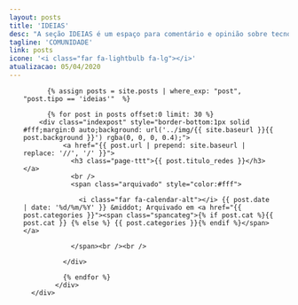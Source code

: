 ```yaml
---
layout: posts
title: 'IDEIAS'
desc: "A seção IDEIAS é um espaço para comentário e opinião sobre tecnologia. Convidamos jornalistas, especialistas e entusiastas a colaborarem com essa seção. Se você tem experiências sobre tecnologia para compartilhar, mande um email para <a href='mailto:nucleo@voltdata.info'>nucleo@voltdata.info</a>"
tagline: 'COMUNIDADE'
link: posts
icone: '<i class="far fa-lightbulb fa-lg"></i>'
atualizacao: 05/04/2020
---
```


<div class="container" style="padding: 0 5% 0px;max-width:850px">
          <div class="row">

          {% assign posts = site.posts | where_exp: "post", "post.tipo == 'ideias'"  %}

          {% for post in posts offset:0 limit: 30 %}
        <div class="indexpost" style="border-bottom:1px solid #fff;margin:0 auto;background: url('../img/{{ site.baseurl }}{{ post.background }}') rgba(0, 0, 0, 0.4);">
              <a href="{{ post.url | prepend: site.baseurl | replace: '//', '/' }}">
                <h3 class="page-ttt">{{ post.titulo_redes }}</h3></a>
                <br />
                <span class="arquivado" style="color:#fff">

                  <i class="far fa-calendar-alt"></i> {{ post.date | date: '%d/%m/%Y' }} &middot; Arquivado em <a href="{{ post.categories }}"><span class="spancateg">{% if post.cat %}{{ post.cat }} {% else %} {{ post.categories }}{% endif %}</span></a>

                </span><br /><br />

              </div>

              {% endfor %}
            </div>
      </div>


<br /><br /><br />

<style>
  .row [class*='col-'] {
  background-clip: content-box;
  min-height: 120px;
  margin-bottom: 10px;
}

.tall {
  height: 160px;
}
.taller {
  height: 200px;
}

</style>

<script type="text/javascript">
  $('.row').masonry({
  itemSelector : '.col-xs-6'
});
</script>
